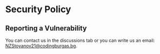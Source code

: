 # Security Policy

## Reporting a Vulnerability

You can contact us in the discussions tab or you can write us an email: NZStoyanov21@codingburgas.bg.